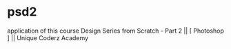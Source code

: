 # psd2
application of this course Design Series from Scratch - Part 2 || [ Photoshop ] || Unique Coderz Academy
